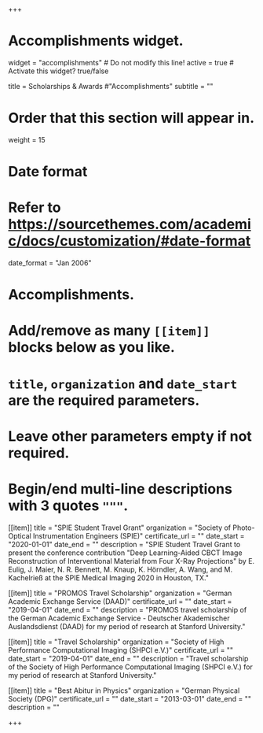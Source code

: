 +++
# Accomplishments widget.
widget = "accomplishments"  # Do not modify this line!
active = true  # Activate this widget? true/false

title = Scholarships & Awards #"Accomplish&shy;ments"
subtitle = ""

# Order that this section will appear in.
weight = 15

# Date format
#   Refer to https://sourcethemes.com/academic/docs/customization/#date-format
date_format = "Jan 2006"

# Accomplishments.
#   Add/remove as many `[[item]]` blocks below as you like.
#   `title`, `organization` and `date_start` are the required parameters.
#   Leave other parameters empty if not required.
#   Begin/end multi-line descriptions with 3 quotes `"""`.

[[item]]
  title = "SPIE Student Travel Grant"
  organization = "Society of Photo-Optical Instrumentation Engineers (SPIE)"
  certificate_url = ""
  date_start = "2020-01-01"
  date_end = ""
  description = "SPIE Student Travel Grant to present the conference contribution "Deep Learning-Aided CBCT Image Reconstruction of Interventional Material from Four X-Ray Projections" by E. Eulig, J. Maier, N. R. Bennett, M. Knaup, K. Hörndler, A. Wang, and M. Kachelrieß at the SPIE Medical Imaging 2020 in Houston, TX."
  
[[item]]
  title = "PROMOS Travel Scholarship"
  organization = "German Academic Exchange Service (DAAD)"
  certificate_url = ""
  date_start = "2019-04-01"
  date_end = ""
  description = "PROMOS travel scholarship of the German Academic Exchange Service - Deutscher Akademischer Auslandsdienst (DAAD) for my period of research at Stanford University."

[[item]]
  title = "Travel Scholarship"
  organization = "Society of High Performance Computational Imaging (SHPCI e.V.)"
  certificate_url = ""
  date_start = "2019-04-01"
  date_end = ""
  description = "Travel scholarship of the Society of High Performance Computational Imaging (SHPCI e.V.) for my period of research at Stanford University."
  
[[item]]
  title = "Best Abitur in Physics"
  organization = "German Physical Society (DPG)"
  certificate_url = ""
  date_start = "2013-03-01"
  date_end = ""
  description = ""

+++
